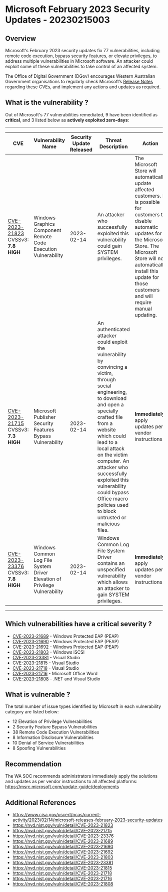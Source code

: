 # Microsoft February 2023 Security Updates - 20230215003

## Overview

Microsoft's February 2023 security updates fix 77 vulnerabilities, including remote code execution, bypass security features, or elevate privileges, to address multiple vulnerabilities in Microsoft software. An attacker could exploit some of these vulnerabilities to take control of an affected system.

The Office of Digital Government (DGov) encourages Western Australian Government organisations to regularly check Microsoft’s [Release Notes](https://msrc.microsoft.com/update-guide/releaseNote/2023-Feb) regarding these CVEs, and implement any actions and updates as required.

## What is the vulnerability ?

Out of Microsoft's 77 vulnerabilities remediated, 9 have been identified as **critical**, and 3 listed below as **actively exploited zero-days**:

---

| CVE                                                                                                         | Vulnerability Name                                                         | Security Update Released | Threat Description                                                                                                                                                                                                                                                                                                                                                             | Action                                                                                                                                                                                                                                                                    |
| ----------------------------------------------------------------------------------------------------------- | -------------------------------------------------------------------------- | ------------------------ | ------------------------------------------------------------------------------------------------------------------------------------------------------------------------------------------------------------------------------------------------------------------------------------------------------------------------------------------------------------------------------ | ------------------------------------------------------------------------------------------------------------------------------------------------------------------------------------------------------------------------------------------------------------------------- |
| [CVE-2023-21823](https://msrc.microsoft.com/update-guide/vulnerability/CVE-2023-21823) CVSSv3: **7.8 HIGH** | Windows Graphics Component Remote Code Execution Vulnerability             | 2023-02-14               | An attacker who successfully exploited this vulnerability could gain SYSTEM privileges.                                                                                                                                                                                                                                                                                        | The Microsoft Store will automatically update affected customers. It is possible for customers to disable automatic updates for the Microsoft Store. The Microsoft Store will not automatically install this update for those customers and will require manual updating. |
| [CVE-2023-21715](https://msrc.microsoft.com/update-guide/vulnerability/CVE-2023-21715) CVSSv3: **7.3 HIGH** | Microsoft Publisher Security Features Bypass Vulnerability                 | 2023-02-14               | An authenticated attacker could exploit the vulnerability by convincing a victim, through social engineering, to download and open a specially crafted file from a website which could lead to a local attack on the victim computer. An attacker who successfully exploited this vulnerability could bypass Office macro policies used to block untrusted or malicious files. | **Immediately** apply updates per vendor instructions.                                                                                                                                                                                                                    |
| [CVE-2023-23376](https://msrc.microsoft.com/update-guide/vulnerability/CVE-2023-23376) CVSSv3: **7.8 HIGH** | Windows Common Log File System Driver Elevation of Privilege Vulnerability | 2023-02-14               | Windows Common Log File System Driver contains an unspecified vulnerability which allows an attacker to gain SYSTEM privileges.                                                                                                                                                                                                                                                | **Immediately** apply updates per vendor instructions.                                                                                                                                                                                                                    |

---

## Which vulnerabilities have a critical severity ?

- [CVE-2023-21689](https://msrc.microsoft.com/update-guide/vulnerability/CVE-2023-21689) - Windows Protected EAP (PEAP)
- [CVE-2023-21690](https://msrc.microsoft.com/update-guide/vulnerability/CVE-2023-21690) - Windows Protected EAP (PEAP)
- [CVE-2023-21692](https://msrc.microsoft.com/update-guide/vulnerability/CVE-2023-21692) - Windows Protected EAP (PEAP)
- [CVE-2023-21803](https://msrc.microsoft.com/update-guide/vulnerability/CVE-2023-21803) - Windows iSCSI
- [CVE-2023-23381](https://msrc.microsoft.com/update-guide/vulnerability/CVE-2023-23381) - Visual Studio
- [CVE-2023-21815](https://msrc.microsoft.com/update-guide/vulnerability/CVE-2023-21815) - Visual Studio
- [CVE-2023-21718](https://msrc.microsoft.com/update-guide/vulnerability/CVE-2023-21718) - Visual Studio
- [CVE-2023-21716](https://msrc.microsoft.com/update-guide/vulnerability/CVE-2023-21716) - Microsoft Office Word
- [CVE-2023-21808](https://msrc.microsoft.com/update-guide/vulnerability/CVE-2023-21808) - .NET and Visual Studio

## What is vulnerable ?

The total number of issue types identified by Microsoft in each vulnerability category are listed below:

- 12 Elevation of Privilege Vulnerabilities
- 2 Security Feature Bypass Vulnerabilities
- 38 Remote Code Execution Vulnerabilities
- 8 Information Disclosure Vulnerabilities
- 10 Denial of Service Vulnerabilities
- 8 Spoofing Vulnerabilities

## Recommendation

The WA SOC recommends administrators immediately apply the solutions and updates as per vendor instructions to all affected platforms: <https://msrc.microsoft.com/update-guide/deployments>

## Additional References

- <https://www.cisa.gov/uscert/ncas/current-activity/2023/02/14/microsoft-releases-february-2023-security-updates>
- <https://nvd.nist.gov/vuln/detail/CVE-2023-21823>
- <https://nvd.nist.gov/vuln/detail/CVE-2023-21715>
- <https://nvd.nist.gov/vuln/detail/CVE-2023-23376>
- <https://nvd.nist.gov/vuln/detail/CVE-2023-21689>
- <https://nvd.nist.gov/vuln/detail/CVE-2023-21690>
- <https://nvd.nist.gov/vuln/detail/CVE-2023-21692>
- <https://nvd.nist.gov/vuln/detail/CVE-2023-21803>
- <https://nvd.nist.gov/vuln/detail/CVE-2023-23381>
- <https://nvd.nist.gov/vuln/detail/CVE-2023-21815>
- <https://nvd.nist.gov/vuln/detail/CVE-2023-21718>
- <https://nvd.nist.gov/vuln/detail/CVE-2023-21716>
- <https://nvd.nist.gov/vuln/detail/CVE-2023-21808>
